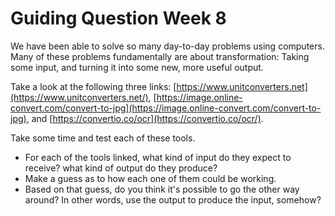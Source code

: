 # Guiding Question Week 8

We have been able to solve so many day-to-day problems using computers. Many of these problems fundamentally are about transformation: Taking some input, and turning it into some new, more useful output.

Take a look at the following three links: [https://www.unitconverters.net](https://www.unitconverters.net/), [https://image.online-convert.com/convert-to-jpg](https://image.online-convert.com/convert-to-jpg), and [https://convertio.co/ocr](https://convertio.co/ocr/).

Take some time and test each of these tools.

- For each of the tools linked, what kind of input do they expect to receive? what kind of output do they produce?
- Make a guess as to how each one of them could be working.
- Based on that guess, do you think it's possible to go the other way around? In other words, use the output to produce the input, somehow?
